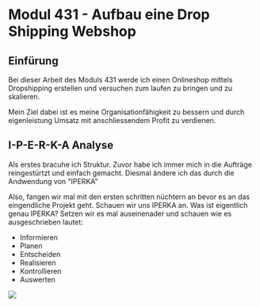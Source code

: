 # Modul 431 - Aufbau eine Drop Shipping Webshop
## Einfürung
Bei dieser Arbeit des Moduls 431 werde ich einen Onlineshop mittels Dropshipping erstellen und versuchen zum laufen zu bringen und zu skalieren.

Mein Ziel dabei ist es meine Organisationfähigkeit zu bessern und durch eigenleistung Umsatz mit anschliessendem Profit zu verdienen.
## I-P-E-R-K-A Analyse
Als erstes bracuhe ich Struktur. Zuvor habe ich immer mich in die Aufträge reingestürtzt und einfach gemacht. Diesmal ändere ich das durch die Andwendung von "IPERKA"

Also, fangen wir mal mit den ersten schritten nüchtern an bevor es an das eingendliche Projekt geht. Schauen wir uns IPERKA an. Was ist eigentlich genau IPERKA? Setzen wir es mal auseinenader und schauen wie es ausgeschrieben lautet:

- Informieren
- Planen
- Entscheiden
- Realisieren
- Kontrollieren
- Auswerten

![](bilder/iperka.jpg)

